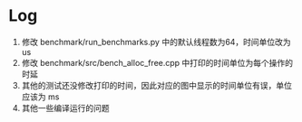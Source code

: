 # Log

1. 修改 benchmark/run_benchmarks.py 中的默认线程数为64，时间单位改为 us
2. 修改 benchmark/src/bench_alloc_free.cpp 中打印的时间单位为每个操作的时延
3. 其他的测试还没修改打印的时间，因此对应的图中显示的时间单位有误，单位应该为 ms
4. 其他一些编译运行的问题
